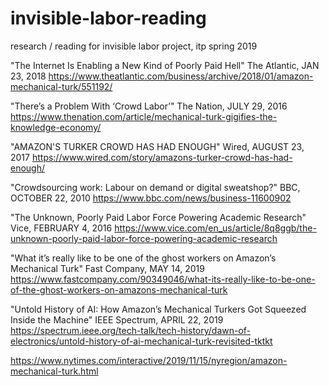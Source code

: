 # invisible-labor-reading
research / reading for invisible labor project, itp spring 2019

"The Internet Is Enabling a New Kind of Poorly Paid Hell"
The Atlantic, JAN 23, 2018
https://www.theatlantic.com/business/archive/2018/01/amazon-mechanical-turk/551192/

"There’s a Problem With ‘Crowd Labor’"
The Nation, JULY 29, 2016
https://www.thenation.com/article/mechanical-turk-gigifies-the-knowledge-economy/

"AMAZON'S TURKER CROWD HAS HAD ENOUGH"
Wired, AUGUST 23, 2017
https://www.wired.com/story/amazons-turker-crowd-has-had-enough/

"Crowdsourcing work: Labour on demand or digital sweatshop?"
BBC, OCTOBER 22, 2010
https://www.bbc.com/news/business-11600902

"The Unknown, Poorly Paid Labor Force Powering Academic Research"
Vice, FEBRUARY 4, 2016 
https://www.vice.com/en_us/article/8q8ggb/the-unknown-poorly-paid-labor-force-powering-academic-research

"What it’s really like to be one of the ghost workers on Amazon’s Mechanical Turk"
Fast Company, MAY 14, 2019
https://www.fastcompany.com/90349046/what-its-really-like-to-be-one-of-the-ghost-workers-on-amazons-mechanical-turk

"Untold History of AI: How Amazon’s Mechanical Turkers Got Squeezed Inside the Machine"
IEEE Spectrum, APRIL 22, 2019
https://spectrum.ieee.org/tech-talk/tech-history/dawn-of-electronics/untold-history-of-ai-mechanical-turk-revisited-tktkt


https://www.nytimes.com/interactive/2019/11/15/nyregion/amazon-mechanical-turk.html
